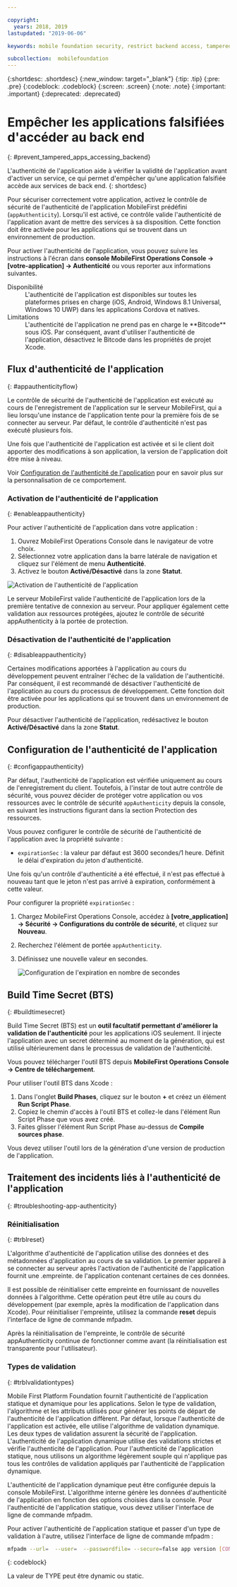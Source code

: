 ```yaml
---

copyright:
  years: 2018, 2019
lastupdated: "2019-06-06"

keywords: mobile foundation security, restrict backend access, tampered apps

subcollection:  mobilefoundation
---
```


{:shortdesc: .shortdesc}
{:new_window: target="_blank"}
{:tip: .tip}
{:pre: .pre}
{:codeblock: .codeblock}
{:screen: .screen}
{:note: .note}
{:important: .important}
{:deprecated: .deprecated}

# Empêcher les applications falsifiées d'accéder au back end
{: #prevent_tampered_apps_accessing_backend}

L'authenticité de l'application aide à vérifier la validité de l'application avant d'activer un service, ce qui permet d'empêcher qu'une application falsifiée accède aux services de back end.
{: shortdesc}

Pour sécuriser correctement votre application, activez le contrôle de sécurité de l'authenticité de l'application MobileFirst prédéfini (``appAuthenticity``). Lorsqu'il est activé, ce contrôle valide l'authenticité
de l'application avant de mettre des services à sa disposition. Cette fonction doit être activée pour les applications qui se trouvent dans un environnement de production.

Pour activer l'authenticité de l'application, vous pouvez suivre les instructions à l'écran dans **console MobileFirst Operations Console → [votre-application] → Authenticité** ou vous reporter aux informations suivantes.

<dl>
  <dt>Disponibilité</dt>
  <dd>L'authenticité de l'application est disponibles sur toutes les plateformes prises en charge (iOS, Android, Windows 8.1 Universal, Windows 10 UWP) dans les applications Cordova et natives.</dd>
  <dt>Limitations</dt>
  <dd>L'authenticité de l'application ne prend pas en charge le **Bitcode** sous iOS. Par conséquent, avant d'utiliser l'authenticité de l'application, désactivez le Bitcode dans les propriétés de projet Xcode.</dd>
</dl>

## Flux d'authenticité de l'application
{: #appauthenticityflow}

Le contrôle de sécurité de l'authenticité de l'application est exécuté au cours de l'enregistrement de l'application sur le serveur MobileFirst, qui a lieu lorsqu'une instance de l'application tente pour la première fois de se connecter au serveur. Par défaut, le contrôle d'authenticité n'est pas exécuté plusieurs fois.

Une fois que l'authenticité de l'application est activée et si le client doit apporter des modifications à son application, la version de l'application doit être mise à niveau.

Voir [Configuration de l'authenticité de l'application](#configappauthenticity) pour en savoir plus sur la personnalisation de ce comportement.

### Activation de l'authenticité de l'application
{: #enableappauthenticity}

Pour activer l'authenticité de l'application dans votre application :

1. Ouvrez MobileFirst Operations Console dans le navigateur de votre choix.
2. Sélectionnez votre application dans la barre latérale de navigation et cliquez sur l'élément de menu **Authenticité**.
3. Activez le bouton **Activé/Désactivé** dans la zone **Statut**.

![Activation de l'authenticité de l'application](/images/enable_application_authenticity.png)

Le serveur MobileFirst valide l'authenticité de l'application lors de la première tentative de connexion au serveur. Pour appliquer également cette validation aux ressources protégées, ajoutez le contrôle de sécurité appAuthenticity à la portée de protection.

### Désactivation de l'authenticité de l'application
{: #disableappauthenticity}

Certaines modifications apportées à l'application au cours du développement peuvent entraîner l'échec de la validation de l'authenticité. Par conséquent, il est recommandé de désactiver l'authenticité de l'application au cours du processus de développement. Cette fonction doit être activée pour les applications qui se trouvent dans un environnement de production.

Pour désactiver l'authenticité de l'application, redésactivez le bouton **Activé/Désactivé** dans la zone **Statut**.

## Configuration de l'authenticité de l'application
{: #configappauthenticity}

Par défaut, l'authenticité de l'application est vérifiée uniquement au cours de l'enregistrement du client. Toutefois, à l'instar de tout autre contrôle de sécurité, vous pouvez décider de protéger votre application ou vos ressources avec le contrôle de sécurité ``appAuthenticity`` depuis la console, en suivant les instructions figurant dans la section Protection des ressources.

Vous pouvez configurer le contrôle de sécurité de l'authenticité de l'application avec la propriété suivante :

* ``expirationSec`` : la valeur par défaut est 3600 secondes/1 heure. Définit le délai d'expiration du jeton d'authenticité.

Une fois qu'un contrôle d'authenticité a été effectué, il n'est pas effectué à nouveau tant que le jeton n'est pas arrivé à expiration, conformément à cette valeur.

Pour configurer la propriété ``expirationSec`` :

1. Chargez MobileFirst Operations Console, accédez à **[votre_application] → Sécurité → Configurations du contrôle de sécurité**, et cliquez sur **Nouveau**.
2. Recherchez l'élément de portée ``appAuthenticity``.
3. Définissez une nouvelle valeur en secondes.

    ![Configuration de l'expiration en nombre de secondes](/images/configuring_expirationSec.png)

## Build Time Secret (BTS)
{: #buildtimesecret}

Build Time Secret (BTS) est un **outil facultatif permettant d'améliorer la validation de l'authenticité** pour les applications iOS seulement. Il injecte l'application avec un secret déterminé au moment de la génération, qui est utilisé ultérieurement dans le processus de validation de l'authenticité.

Vous pouvez télécharger l'outil BTS depuis **MobileFirst Operations Console → Centre de téléchargement**.

Pour utiliser l'outil BTS dans Xcode :

1. Dans l'onglet **Build Phases**, cliquez sur le bouton **+** et créez un élément **Run Script Phase**.
2. Copiez le chemin d'accès à l'outil BTS et collez-le dans l'élément Run Script Phase que vous avez créé.
3. Faites glisser l'élément Run Script Phase au-dessus de **Compile sources phase**.

Vous devez utiliser l'outil lors de la génération d'une version de production de l'application.

## Traitement des incidents liés à l'authenticité de l'application
{: #troubleshooting-app-authenticity}

### Réinitialisation
{: #trblreset}

L'algorithme d'authenticité de l'application utilise des données et des métadonnées d'application au cours de sa validation. Le premier appareil à se connecter au serveur après l'activation de l'authenticité de l'application fournit une .empreinte. de l'application contenant certaines de ces données.

Il est possible de réinitialiser cette empreinte en fournissant de nouvelles données à l'algorithme. Cette opération peut être utile au cours du développement (par exemple, après la modification de l'application dans Xcode). Pour réinitialiser l'empreinte, utilisez la commande **reset** depuis l'interface de ligne de commande mfpadm.

Après la réinitialisation de l'empreinte, le contrôle de sécurité appAuthenticity continue de fonctionner comme avant (la réinitialisation est transparente pour l'utilisateur).

### Types de validation
{: #trblvalidationtypes}

Mobile First Platform Foundation fournit l'authenticité de l'application statique et dynamique pour les applications. Selon le type de validation, l'algorithme et les attributs utilisés pour générer les points de départ de l'authenticité de l'application diffèrent. Par défaut, lorsque l'authenticité de l'application est activée, elle utilise l'algorithme de validation dynamique. Les deux types de validation assurent la sécurité de l'application. L'authenticité de l'application dynamique utilise des validations strictes et vérifie l'authenticité de l'application. Pour l'authenticité de l'application statique, nous utilisons un algorithme légèrement souple qui n'applique pas tous les contrôles de validation appliqués par l'authenticité de l'application dynamique.

L'authenticité de l'application dynamique peut être configurée depuis la console MobileFirst. L'algorithme interne génère les données d'authenticité de l'application en fonction des options choisies dans la console. Pour l'authenticité de l'application statique, vous devez utiliser l'interface de ligne de commande mfpadm.

Pour activer l'authenticité de l'application statique et passer d'un type de validation à l'autre, utilisez l'interface de ligne de commande mfpadm :

```bash
mfpadm --url=  --user=  --passwordfile= --secure=false app version [CONTEXTE_EXECUTION] [NOM_APPLICATION] [ENVIRONNEMENT] [VERSION] set authenticity-validation TYPE
```
{: codeblock}

La valeur de TYPE peut être dynamic ou static.
